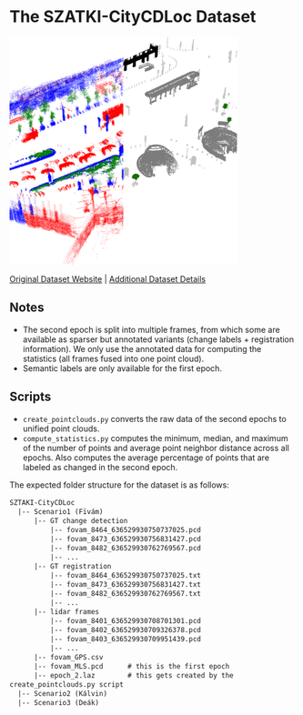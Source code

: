 # The SZATKI-CityCDLoc Dataset

<img src="./../../images/SZTAKI-CityCDLoc.png" width="400"/>

[Original Dataset Website](https://github.com/sztaki-geocomp/Lidar-SCU) | [Additional Dataset Details](https://hpicgs.github.io/multi-temporal-point-cloud-datasets-survey/details/SZTAKI-CityCDLoc)

## Notes
  - The second epoch is split into multiple frames, from which some are available as sparser but annotated variants (change labels + registration information). We only use the annotated data for computing the statistics (all frames fused into one point cloud).
  - Semantic labels are only available for the first epoch.



## Scripts
* `create_pointclouds.py` converts the raw data of the second epochs to unified point clouds.
* `compute_statistics.py` computes the minimum, median, and maximum of the number of points and average point neighbor distance across all epochs. Also computes the average percentage of points that are labeled as changed in the second epoch.

The expected folder structure for the dataset is as follows:

```
SZTAKI-CityCDLoc
  |-- Scenario1 (Fïvám)
      |-- GT change detection
          |-- fovam_8464_636529930750737025.pcd
          |-- fovam_8473_636529930756831427.pcd
          |-- fovam_8482_636529930762769567.pcd
          |-- ...
      |-- GT registration
          |-- fovam_8464_636529930750737025.txt
          |-- fovam_8473_636529930756831427.txt
          |-- fovam_8482_636529930762769567.txt
          |-- ...
      |-- lidar frames
          |-- fovam_8401_636529930708701301.pcd
          |-- fovam_8402_636529930709326378.pcd
          |-- fovam_8403_636529930709951439.pcd
          |-- ...
      |-- fovam_GPS.csv
      |-- fovam_MLS.pcd      # this is the first epoch
      |-- epoch_2.laz        # this gets created by the create_pointclouds.py script
  |-- Scenario2 (Kálvin)
  |-- Scenario3 (Deák)
```